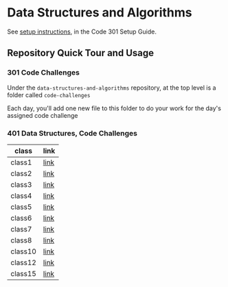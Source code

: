# Data Structures and Algorithms

See [setup instructions](https://codefellows.github.io/setup-guide/code-301/3-code-challenges), in the Code 301 Setup Guide.

## Repository Quick Tour and Usage

### 301 Code Challenges

Under the `data-structures-and-algorithms` repository, at the top level is a folder called `code-challenges`

Each day, you'll add one new file to this folder to do your work for the day's assigned code challenge

### 401 Data Structures, Code Challenges

| class | link|
|-------|-----|
|class1 |[link](https://github.com/AnwarAbbass/data-structures-and-algorithms/blob/master/javascript/reverse/README.md)|
|class2 |[link](https://github.com/AnwarAbbass/data-structures-and-algorithms/blob/master/javascript/shift-array/README.md)|
|class3 |[link](https://github.com/AnwarAbbass/data-structures-and-algorithms/blob/master/javascript/binary-search/README.md)|
|class4 |[link](https://github.com/AnwarAbbass/data-structures-and-algorithms/blob/master/javascript/linked-list/README.md)|
|class5 |[link](https://github.com/AnwarAbbass/data-structures-and-algorithms/blob/ll-insertions/javascript/linked-list/README.md)|
|class6 |[link](https://github.com/AnwarAbbass/data-structures-and-algorithms/blob/ll-kth-from-end/javascript/linked-list/README.md)|
|class7 |[link]()|
|class8 |[link](https://github.com/AnwarAbbass/data-structures-and-algorithms/blob/ll-zip/javascript/llZip/README.md)|
|class10 |[link](https://github.com/AnwarAbbass/data-structures-and-algorithms/blob/stack-and-queue/javascript/stack-and-queue/README.md)|
|class12 |[link](https://github.com/AnwarAbbass/data-structures-and-algorithms/blob/fifo-animal-shelter/javascript/fifoAnimalShelter/README.md)|
|class15 |[link](https://github.com/AnwarAbbass/data-structures-and-algorithms/blob/tree/javascript/tree/README.md)|
